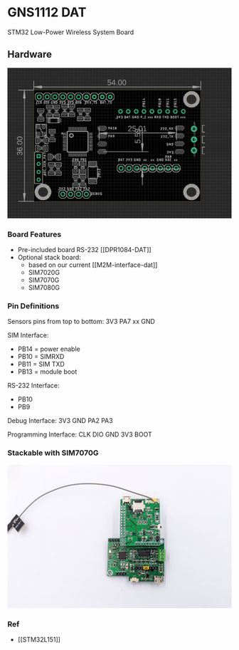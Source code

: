 # GNS1112 DAT

STM32 Low-Power Wireless System Board


## Hardware

![](51-19-17-18-04-2023.png)

### Board Features 
- Pre-included board RS-232 [[DPR1084-DAT]]
- Optional stack board:
  - based on our current [[M2M-interface-dat]]
  - SIM7020G
  - SIM7070G
  - SIM7080G

### Pin Definitions 

Sensors pins from top to bottom: 3V3 PA7 xx GND

SIM Interface: 
- PB14 = power enable 
- PB10 = SIMRXD
- PB11 = SIM TXD
- PB13 = module boot 

RS-232 Interface:
- PB10
- PB9

Debug Interface: 3V3 GND PA2 PA3

Programming Interface: CLK DIO GND 3V3 BOOT


### Stackable with SIM7070G

![](36-12-18-18-04-2023.png)


### Ref 

- [[STM32L151]]